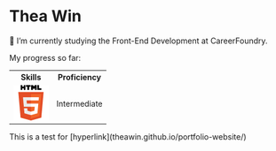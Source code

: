 # Thea Win

<p> 🌱 I’m currently studying the Front-End Development at CareerFoundry. </p>
<p> My progress so far:</p>
<div>
  <table>
    <th>Skills</th>
  <th>Proficiency</th>
  <tr>
    <td><img src="./img/65687_html_logo_html5_5_five_icon.png"> </td>
    <td> Intermediate </td>
  </tr>
  </table>

  
</div>
<p>This is a test for [hyperlink](theawin.github.io/portfolio-website/)</p>
<!--
**TheaWin/TheaWin** is a ✨ _special_ ✨ repository because its `README.md` (this file) appears on your GitHub profile.

Here are some ideas to get you started:

- 🔭 I’m currently working on ...
- 🌱 I’m currently learning ...
- 👯 I’m looking to collaborate on ...
- 🤔 I’m looking for help with ...
- 💬 Ask me about ...
- 📫 How to reach me: ...
- 😄 Pronouns: ...
- ⚡ Fun fact: ...
-->
